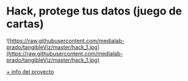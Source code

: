 # Hack, protege tus datos (juego de cartas)

![https://raw.githubusercontent.com/medialab-prado/tangibleViz/master/hack_1.jpg](https://raw.githubusercontent.com/medialab-prado/tangibleViz/master/hack_1.jpg)

[+ info del proyecto](https://www.medialab-prado.es/proyectos/visualizacion-tangible-de-datos-personales-juego-nombre-provisional)

